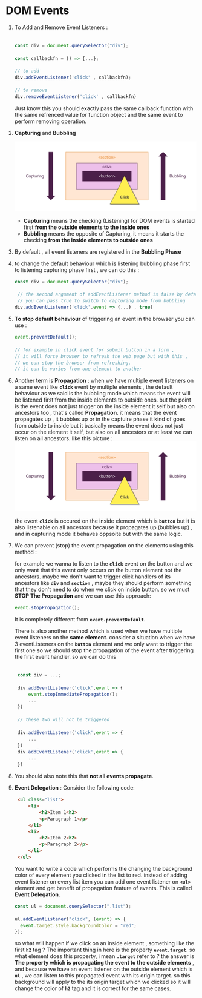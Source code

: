 # DOM Events

1. To Add and Remove Event Listeners :

   ```javascript

   const div = document.querySelector("div");

   const callbackfn = () => {...};

   // to add
   div.addEventListener('click' , callbackfn);

   // to remove
   div.removeEventListener('click' , callbackfn)

   ```

   Just know this you should exactly pass the same callback function with the same refrenced value for function object and the same event to perform removing operation.

2. **Capturing** and **Bubbling**

   ![domevents](./dom-events.png)

   - **Capturing** means the checking (Listening) for DOM events is started first **from the outside elements to the inside ones**
   - **Bubbling** means the opposite of Capturing, it means it starts the checking **from the inside elements to outside ones**

3. By default , all event listeners are registered in the **Bubbling Phase**
4. to change the default behaviour which is listening bubbling phase first to listening capturing phase first , we can do this :

   ```javascript
   const div = document.querySelector("div");

    // the second argument of addEventListener method is false by default
    // you can pass true to switch to capturing mode from bubbling
   div.addEventListener('click',event => {...} , true)
   ```

5. **To stop default behaviour** of triggering an event in the browser you can use :

   ```javascript
   event.preventDefault();

   // for example in click event for submit button in a form ,
   // it will force browser to refresh the web page but with this ,
   // we can stop the browser from refreshing.
   // it can be varies from one element to another
   ```

6. Another term is **Propagation** : when we have multiple event listeners on a same event like **`click`** event by multiple elements , the default behaviour as we said is the bubbling mode which means the event will be listened first from the inside elements to outside ones. but the point is the event does not just trigger on the inside element it self but also on ancestors too , that's called **Propagation**. it means that the event propagates up , it bubbles up or in the captuire phase it kind of goes from outside to inside but it basically means the event does not just occur on the element it self, but also on all ancestors or at least we can listen on all ancestors. like this picture :
   ![dom-events](./dom-events.png)

   the event **`click`** is occured on the inside element which is **`button`** but it is also listenable on all ancestors because it propagates up (bubbles up) , and in capturing mode it behaves oppsoite but with the same logic.

7. We can prevent (stop) the event propagation on the elements using this method :

   for example we wanna to listen to the **`click`** event on the button and we only want that this event only occurs on the button element not the ancestors. maybe we don't want to trigger click handlers of its ancestors like **`div`** and **`section`** , maybe they should perform something that they don't need to do when we click on inside button. so we must **STOP The Propagation** and we can use this approach:

   ```javascript
   event.stopPropagation();
   ```

   It is completely different from **`event.preventDefault`**.

   There is also another method which is used when we have multiple event listeners on the **same element**. consider a situation when we have 3 eventListeners on the **`button`** element and we only want to trigger the first one so we should stop the propagation of the event after triggering the first event handler. so we can do this

   ```javascript

    const div = ...;

    div.addEventListener('click',event => {
        event.stopImmediatePropagation();
        ...
    })

    // these two will not be triggered

    div.addEventListener('click',event => {
        ...
    })
    div.addEventListener('click',event => {
        ...
    })
   ```

8. You should also note this that **not all events propagate**.

9. **Event Delegation** : Consider the following code:

   ```html
    <ul class="list">
        <li>
            <h2>Item 1<h2>
            <p>Paragraph 1</p>
        </li>
        <li>
            <h2>Item 2<h2>
            <p>Paragraph 2</p>
        </li>
    </ul>
   ```

   You want to write a code which performs the changing the background color of every element you clicked in the list to red. instead of adding event listener on every list item you can add one event listener on **`<ul>`** element and get benefit of propagation feature of events. This is called **Event Delegation**.

   ```javascript
   const ul = document.querySelector(".list");

   ul.addEventListener("click", (event) => {
     event.target.style.backgroundColor = "red";
   });
   ```

   so what will happen if we click on an inside element , something like the first **`h2`** tag ?
   The important thing in here is the property **`event.target`**. so what element does this property, i mean **`.target`** refer to ? the answer is **The property which is propagating the event to the outside elements** , and because we have an event listener on the outside element which is **`ul`** , we can listen to this propagated event with its origin target. so this background will apply to the its origin target which we clicked so it will change the color of **`h2`** tag and it is correct for the same cases.
